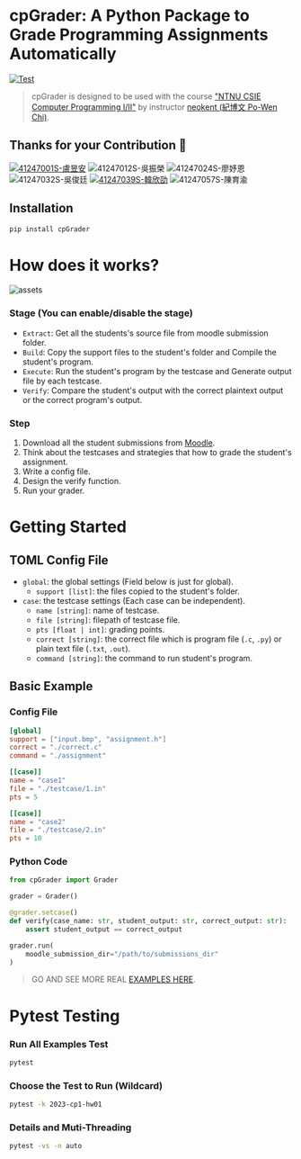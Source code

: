 # cpGrader: A Python Package to Grade Programming Assignments Automatically

<div align="left">

[![Test](https://github.com/ryanlinjui/cpGrader/actions/workflows/tests.yml/badge.svg?branch=main&event=push)](https://github.com/ryanlinjui/cpGrader/actions?query=event%3Apush+branch%3Amain)

</div>

> cpGrader is designed to be used with the course ["NTNU CSIE Computer Programming I/II"](https://sites.google.com/gapps.ntnu.edu.tw/neokent/teaching) by instructor [neokent (紀博文 Po-Wen Chi)](https://sites.google.com/gapps.ntnu.edu.tw/neokent/about-me).

## Thanks for your Contribution 🌟

<div align="left">

[![41247001S-盧昱安](https://img.shields.io/badge/41247001S-盧昱安-important)](https://github.com/NaoCoding)
![41247012S-吳振榮](https://img.shields.io/badge/41247012S-吳振榮-important)
![41247024S-廖妤恩](https://img.shields.io/badge/41247024S-廖妤恩-important)
![41247032S-吳俊廷](https://img.shields.io/badge/41247032S-吳俊廷-important)
[![41247039S-韓欣劭](https://img.shields.io/badge/41247039S-韓欣劭-important)](https://github.com/mrfish233)
![41247057S-陳育渝](https://img.shields.io/badge/41247057S-陳育渝-important)

</div>


## Installation

```bash
pip install cpGrader
```

# How does it works?

![assets](https://github.com/ryanlinjui/cpGrader/assets/57468611/da57e04c-316b-46ce-a400-0cad8c00ff17)

### Stage (You can enable/disable the stage)
- `Extract`: Get all the students's source file from moodle submission folder.
- `Build`: Copy the support files to the student's folder and Compile the student's program.
- `Execute`: Run the student's program by the testcase and Generate output file by each testcase.
- `Verify`: Compare the student's output with the correct plaintext output or the correct program's output.

### Step
1. Download all the student submissions from [Moodle](https://moodle3.ntnu.edu.tw).
2. Think about the testcases and strategies that how to grade the student's assignment.
3. Write a config file.
4. Design the verify function.
5. Run your grader.

# Getting Started

## TOML Config File

- `global`: the global settings (Field below is just for global).
    - `support [list]`: the files copied to the student's folder.
- `case`: the testcase settings (Each case can be independent).
    - `name [string]`: name of testcase.
    - `file [string]`: filepath of testcase file.
    - `pts [float | int]`: grading points.
    - `correct [string]`: the correct file which is program file (`.c`, `.py`) or plain text file (`.txt`, `.out`).
    - `command [string]`: the command to run student's program.

## Basic Example

### Config File
```toml
[global]
support = ["input.bmp", "assignment.h"]
correct = "./correct.c"
command = "./assignment"

[[case]]
name = "case1"
file = "./testcase/1.in"
pts = 5

[[case]]
name = "case2"
file = "./testcase/2.in"
pts = 10
```

### Python Code
```python
from cpGrader import Grader

grader = Grader()

@grader.setcase()
def verify(case_name: str, student_output: str, correct_output: str):
    assert student_output == correct_output

grader.run(
    moodle_submission_dir="/path/to/submissions_dir"
)
```

> GO AND SEE MORE REAL [EXAMPLES HERE](./examples).

# Pytest Testing

### Run All Examples Test
```bash
pytest
```

### Choose the Test to Run (Wildcard)
```bash
pytest -k 2023-cp1-hw01
```

### Details and Muti-Threading
```bash
pytest -vs -n auto
```
